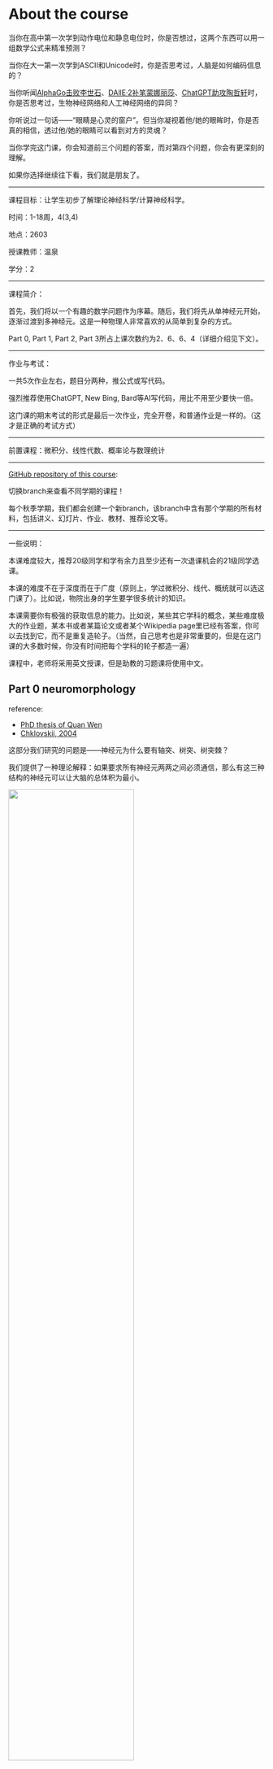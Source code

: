 # About the course

当你在高中第一次学到动作电位和静息电位时，你是否想过，这两个东西可以用一组数学公式来精准预测？

当你在大一第一次学到ASCII和Unicode时，你是否思考过，人脑是如何编码信息的？

当你听闻[AlphaGo击败李世石](https://zh.wikipedia.org/zh-cn/AlphaGo%E6%9D%8E%E4%B8%96%E4%B9%AD%E4%BA%94%E7%95%AA%E6%A3%8B)、[DAllE·2补笔蒙娜丽莎](https://www.google.com/search?q=DAllE%C2%B72+Mona+Lisa&tbm=isch&ved=2ahUKEwiGi62_u8SAAxWGgFYBHbc8DAIQ2-cCegQIABAA&oq=DAllE%C2%B72+Mona+Lisa&gs_lcp=CgNpbWcQA1AAWABgowloAHAAeACAAe0BiAHtAZIBAzItMZgBAKoBC2d3cy13aXotaW1nwAEB&sclient=img&ei=9bLNZMa8AYaB2roPt_mwEA&bih=728&biw=1366)、[ChatGPT助攻陶哲轩](https://www.google.com/search?q=ChatGPT+Terence+Tao&bih=728&biw=1366&hl=en&sxsrf=AB5stBgaCRV6K0D-lgxLa8guKRWzS4wR8A%3A1691202498420&ei=wrPNZPmSGeeV2roPzaeMmA8&ved=0ahUKEwj5-6ShvMSAAxXnilYBHc0TA_MQ4dUDCA8&uact=5&oq=ChatGPT+Terence+Tao&gs_lp=Egxnd3Mtd2l6LXNlcnAiE0NoYXRHUFQgVGVyZW5jZSBUYW9I2CBQAFj5HnAAeACQAQCYAQCgAQCqAQC4AQPIAQD4AQL4AQHiAwQYACBBiAYB&sclient=gws-wiz-serp)时，你是否思考过，生物神经网络和人工神经网络的异同？

你听说过一句话——“眼睛是心灵的窗户”。但当你凝视着他/她的眼眸时，你是否真的相信，透过他/她的眼睛可以看到对方的灵魂？

当你学完这门课，你会知道前三个问题的答案，而对第四个问题，你会有更深刻的理解。

如果你选择继续往下看，我们就是朋友了。

---

课程目标：让学生初步了解理论神经科学/计算神经科学。

时间：1-18周，4(3,4)

地点：2603

授课教师：温泉

学分：2

---

课程简介：

首先，我们将以一个有趣的数学问题作为序幕。随后，我们将先从单神经元开始，逐渐过渡到多神经元。这是一种物理人非常喜欢的从简单到复杂的方式。    

Part 0, Part 1, Part 2, Part 3所占上课次数约为2、6、6、4（详细介绍见下文）。

---

作业与考试：

一共5次作业左右，题目分两种，推公式或写代码。

强烈推荐使用ChatGPT, New Bing, Bard等AI写代码，用比不用至少要快一倍。

这门课的期末考试的形式是最后一次作业，完全开卷，和普通作业是一样的。（这才是正确的考试方式）

---

前置课程：微积分、线性代数、概率论与数理统计

---

[GitHub repository of this course](https://github.com/Wenlab/Computation-Neuro-Course):

切换branch来查看不同学期的课程！

每个秋季学期，我们都会创建一个新branch，该branch中含有那个学期的所有材料，包括讲义、幻灯片、作业、教材、推荐论文等。

---

一些说明：

本课难度较大，推荐20级同学和学有余力且至少还有一次退课机会的21级同学选课。

本课的难度不在于深度而在于广度（原则上，学过微积分、线代、概统就可以选这门课了）。比如说，物院出身的学生要学很多统计的知识。

本课需要你有极强的获取信息的能力。比如说，某些其它学科的概念，某些难度极大的作业题，某本书或者某篇论文或者某个Wikipedia page里已经有答案，你可以去找到它，而不是重复造轮子。（当然，自己思考也是非常重要的，但是在这门课的大多数时候，你没有时间把每个学科的轮子都造一遍）

课程中，老师将采用英文授课，但是助教的习题课将使用中文。



## Part 0 neuromorphology

reference:

* [PhD thesis of Quan Wen](http://www.wenlab.org/wordpress/3.8/wp-content/uploads/2020/07/100401950.sbu_.pdf)
* [Chklovskii, 2004](https://www.cell.com/fulltext/S0896-6273(04)00498-2)

这部分我们研究的问题是——神经元为什么要有轴突、树突、树突棘？

我们提供了一种理论解释：如果要求所有神经元两两之间必须通信，那么有这三种结构的神经元可以让大脑的总体积为最小。

<img src = "/figures/4_designs.png" width=70% align="center">

<center>(figure adapted from <a href="https://www.cell.com/fulltext/S0896-6273(04)00498-2"> Chklovskii, 2004 </a>)</center>

## Part 1 single neuron

reference:

* CH5-CH6 of ***Theoretical Neuroscience***
* CH4 of ***Dynamical System in Neuroscience***
* [Biological neuron model in Wikipedia](https://en.wikipedia.org/wiki/Biological_neuron_model)



从这里，我们进入课程的正题。

单神经元的研究十分透彻，因此Part 1有一条清晰的主线。最后我们得到的model是一个biological plausible model，这是一件非常难得的事情。

我们首先介绍Nernst Equation（Walther Nernst部分因此获1920年诺贝尔化学奖）

随后介绍integrate-and-fire model

最后介绍Hodgkin-Huxley model（Alan Hodgkin和Andrew Huxley因此获1963年诺贝尔生理学或医学奖）

<img src = "/figures/HH_model.png" width=50% align="center">

<center>(electrical circuit diagram of HH model, figure from the Internet)</center>

## Part 2 from single neuron to multi neurons

reference:

* CH1-CH4 of ***Theoretical Neuroscience***
* CH5 of ***Introduction to Probability Models***



为了研究多神经元，我们必须引入一些必要的概念和数学工具。在这里我们只介绍两个概念——encoding和decoding。

### encoding

编码是从刺激s到动作电位频率r的过程。

传统的神经科学认为神经元采用简单（Gauss or Sigmoid or cos）的$r=r(s)$来编码信息。下图是猫的V1区的神经元对不同朝向的矩形的电生理记录。(David H. Hubel和Torsten Wiesel因此获1981年诺贝尔生理学或医学奖) 

<img src = "/figures/encode_cat.png" width=70% align="center">

<center>(<i><b>Theoretical Neuroscience</b></i>, figure 1.5)</center>

### decoding

解码是从动作电位频率r到刺激s的过程。

神经科学家认为可以采用贝叶斯公式$P(s|r) = \frac{P(r|s)P(s)}{P(r)}$去从神经活动中解码信息，下图是猴子的MT区的神经元的解码结果。在这个实验中，神经活动解码的结果和行为学结果十分类似。

<img src = "/figures/decode_monkey.png" width=30% align="center">

<center>(<b><i>Theoretical Neuroscience</i></b>, figure 3.2)</center>

注：在神经科学研究中，行为学数据指记录动物的行为（比如，你在训练你的宠物狗学会捡回你扔出的飞盘），神经活动数据指用电生理、钙成像、fMRI等手段直接或间接地记录神经元是否发放动作电位（比如，Wilder Penfield，神经科学家兼技术精湛的医生，在给癫痫病人做手术时在征得病人同意的前提下顺手记录了很多电生理数据）。更进一步地，你可以认为大脑是一个黑箱，刺激是输入，行为学是输出，而记录神经活动是人类对打开黑箱所做的努力。过去，很多时候，神经活动数据难以得到，只有行为学数据可供分析。现在，随着技术的发展，神经活动的数据越来越多了。

注：在体 (in vivo)的神经活动全都是随机过程 (stochastic process)，而不是确定过程 (deterministic process)。这就是为什么从Part 2开始会涉及很多统计学知识，也是为什么神经科学非常需要统计。



## Part 3 multi neurons/neural network

reference:

* CH7-CH10 of ***Theoretical Neuroscience***
* CH5 of **《机器学习》 周志华**
* [deep learning video of 3Blue1Brown](https://www.youtube.com/watch?v=aircAruvnKk&list=PLZHQObOWTQDNU6R1_67000Dx_ZCJB-3pi)
* [deep learning video of Statquest](https://www.youtube.com/watch?v=zxQyTK8quyY&list=PLblh5JKOoLUIxGDQs4LFFD--41Vzf-ME1&index=20)



最后，我们终于来到了多神经元部分。

在Part 2中，我们用一整条曲线$r=r(s)$或$r=r(t)$来表征一个神经元。但在Part 3中，我们只用一个实数$r$来表征一个神经元。这个简化是否过度，存在争议。无论如何，我们在Part 3中的多数时候采用这个简化。

我们会依次介绍前馈神经网络 (feedforward neural network)和循环神经网络 (recurrent neural network)。这是两个最基础的神经网络。

<img src = "/figures/neural_network.png" width=70% align="center">

<center>(figure adapted from the Internet)</center>

最后，我们会跳出这个简化，介绍一些spiking neural network的内容。



注：在Part 1，你会感觉到有一条清晰的主线，从Nernst equation，到integrate-and-fire model，再到Hodgkin-Huxley model。但是在Part 2和Part 3，你会感觉课程的主线不再那么清晰。这是因为，每一个学过HH model的人都知道单神经元是如何工作的，但是世界上没有任何一个人知道**生物神经网络（注意不是人工神经网络）**是如何工作的，没有任何一个人知道它到底如何实现学习、记忆，没有任何一个人知道它到底为什么高效且通用，也没有任何一个人知道它到底为什么需要睡眠。同时，Part 2和Part 3的部分内容存在争议，不同学者有不同的看法。这给诸位留下了扬名立万的机会，也许你就是神经网络领域的Alan Hodgkin和Andrew Huxley，到时候这门课的Part 2和Part 3就会很清晰了。随着电生理（Neuropixel）和钙成像（whole brain imaging）的发展，这个目标并非遥不可及。



# Homework paragon

* Visualization of the Beautiful Purkinje. 
  * Purkinje has the largest convergence in the human brain~
  * You will then be asked to do some analysis based on this graph.

<img src = "/figures/Purkinje.png" width=70% align="center">

* Visualization of the Connectome of C.elegans. 
  * Below is just a sketch map, each dot is a neuron and each line is a synapse.
  * You will then be asked to do some analysis based on this graph.

<img src = "/figures/connectome.png" width=50% align="center">

* Simulation of the HH model.
  * Below is a limit cycle of V and n.
  * You will be asked to do many many analysis on this problem.

<img src = "/figures/limit_cycle.png" width=70% align="center">

* Ring network.
  * The story of the ring network is a legend: it is firstly raised in theory [(Ben-Yishai, 1995)](https://www.pnas.org/doi/abs/10.1073/pnas.92.9.3844) [(Kechen Zhang, 1996)](https://www.jneurosci.org/content/16/6/2112.short), and then is proofed in experiment [(Kim, 2017)](https://www.science.org/doi/full/10.1126/science.aal4835?casa_token=JgEd3PXJsR4AAAAA%3AhAguf7nUMPOera0f3QGoVIKNlNNdmDliPxwbJ-ocO7Mmge7xd8YHrpvpiaIOxC_yevB6F4CwnpwcvkM).
  * You will be asked to reproduce some of the theory work.

<img src = "/figures/ring_network.png" width=70% align="center">

<center>(figure from <a href="https://www.frontiersin.org/articles/10.3389/fncom.2019.00096/full">Caixia Wang, 2020</a>)</center>

* Hopfield network.
  * You will be asked to use the Hopfield network to realize "memory", like the graph below.
  * You can also try to use this to solve the Travelling Salesman Problem, if you like.

<img src = "/figures/Hopfield.png" width=70% align="center">

<center>(figure from Rong Wei, a student of 2022FA class)</center>

# Recommend reading

## Strongly recommend

***Theoretical Neuroscience***: Peter Dayan和L. F. Abbott合写的经典教科书。看这本书会节省你的时间。

***What Mad Pursuit***: Francis Crick于1988年所写的自传。这本书很薄，前面讲了他上大学前、研究物理、参加二战、研究分子生物学的故事（DNA双螺旋的发现、遗传密码的发现、mRNA的发现、tRNA的发现均和Crick有关），最后一章讲了他转行神经生物学之后的故事，他和Alan Hodgkin, Andrew Huxley, David Marr, Terry Sejnowski皆好友。Crick把分子生物学和神经生物学的研究现状进行了一番对比后，写出了自己对于理论神经科学领域的批评，值得我们深思。



## When you get a chance

**这一小节的书可看可不看，看了更好，不看也不影响本课程的学习。**

***Dynamical System in Neuroscience***: 一本讲动力系统在神经科学中的应用的书。若时间有限，CH4是最值得读的，讲了2D动力系统的相关概念：不动点、极限环、各种bifurcation。（PS：看这本书也会节省你的时间，因为往年的几道作业题可以在CH4里找到答案。）

**《常微分方程》丁同仁、李承治**：若想深入了解动力系统，可以从这本书的CH8开始。

***Introduction to Probability Models***: Ross所写的随机过程经典教材。本课程会涉及泊松过程、马尔可夫过程、平稳过程，此书当然都有。若时间有限，CH5是最值得读的。

**《机器学习》 周志华**：一本深入浅出地介绍机器学习的书。CH5介绍了深度学习，看了之后可以明白搞机器学习的人和搞计算神经的人眼里的神经网络有何不同。CH10介绍了降维，Principle Component Analysis, Multi Dimensional Scaling等降维方法在神经科学乃至整个生物学里都很常用。

***Principles of Neural Design***: 一本讲神经系统被设计成这样的优点的书。若时间有限，CH2是最值得读的，在这二章里，作者本课一样采用了bottom-up的方法，从大肠杆菌（你没有看错，大肠杆菌虽然是原核生物，虽然没有神经元，但是它也能实现记忆），到草履虫，再到线虫。这本书的文风非常俏皮，和Crick, Ross的一样。

***Vision***: David Marr (1945-1980)的遗世之作。这本书里，Marr首先提出了他认为理论神经科学研究应该有的三个层次（计算理论、算法、硬件实现），随后提出了一种可以实现人类视觉的算法（image->Primal sketch->2.5D sketch->3D representation）。这本书的最后一章是以Francis Crick为首的科学家对Marr的方法提出质疑和批评，而Marr一个一个回答这些问题，捍卫自己的方法。此书中文版于2022年出版，朱松纯、汤晓鸥、李飞飞为中文版作序，他们像我们一样大时都读过这书。

1979年，身患白血病的David Marr知道自己已经时日无多，他选择去The Salk Institute和Francis Crick会面，回来后就专心写这本书。1980，Marr去世。1982，此书出版。日后Marr因为他的工作以及这本书被视为计算机视觉的创始人之一。

这本书有些《九阴真经》、《武穆遗书》的味道，不过得到它不需要华山论剑，也不需要倚天屠龙，科大图书馆就有这书，只不过东西图各只有一本罢了。

***Principles of Neurobiology***: 骆利群所写教材，生物学有关的看这本和维基百科就够了。



# What can you benefit from this course?

神经科学诞生于20世纪初，Camillo Golgi和Santiago Ramon y Cajal做了第一个实验方面的研究，Louis Lapicque和夫人Marcelle Lapicque做了第一个理论方面的研究。

从诞生到现在，它一直是世界上最交叉的学科之一，它的研究者们来自数院、物院、统计、生院、AI、工程、心理学，几乎无所不包。

同样，各个背景的学生都可以在这门课中受益。我们欢迎各个背景的学生！



如果你来自数院，你可以从这里学到一些动力系统在神经科学上的应用。目前，做神经科学+动力系统的学者大多是数学出身，比如: Steven H. Strogatz, Eugene Izhikevich。值得一提的是，*Theoretical Neuroscience*的CH8和Alan Turing晚期的生物数学的工作有些关系。



如果你来自物院，你可以了解物理学的思想是如何应用于神经科学中的。从上世纪直到今天，从物理转行做神经的学者都非常之多，本门课中出场的就有: Alan Hodgkin, Andrew Huxley, Francis Crick, J. J. Hopfield, Terry Sejnowski, L. F. Abbott, Haim Sompolinsky, Mu-ming Poo。



如果你来自统计，你可以从这里学到随机过程、贝叶斯推断在神经科学上的应用。除此之外，Part 2涉及的许多数学工具，来自R. A. Fisher, C. R. Rao, George Box, David Cox。随着神经科学的数据越来越多，从统计转做神经的学者也不少。



如果你来自生院，你会发现这门课和之前所学的生物课完全不一样。你最担心的可能是自己的数学水平不够，但是，如果只是理解这门课的大概思路，会微积分、线代、概统这三门课的确就足够了。如果你日后想做理论方面的工作，那确实需要更进一步学习。不要认为生物本科就不能做理论，**永远不要限制自己**，这里有一位生物学和心理学本科后来做理论的世界一流科学家：Geoffrey Hinton。



如果你来自大数据/AI，你可以从这里学到搞机器学习的人和搞计算神经的人眼里的神经网络有何不同。这门课涉及的数学的难度和机器学习相仿，Part 2和Part 3的很多数学工具和机器学习用到的一模一样。如果你已经学过机器学习和深度学习，那在Part 2和Part 3你会感觉很轻松。历史上的AI领域的诸人，Alan Turing, Marvin Minsky, David Marr, Geoffrey Hinton, 都对生物神经网络极其感兴趣。虽然最近二三十年AI和计算神经主要在各自独立发展，但两个领域还是存在一些相互借鉴。你们的ResNet, NeuroODE，都给了神经科学一些新的启发。



# About us

[Home Page of Wen Lab](http://www.wenlab.org/)

[Journal Club Website of Wen Lab](https://cneuroustc.github.io/)

[GitHub Page of Wen Lab](https://github.com/Wenlab)



# Last word

最后，以Francis Crick的话结尾

>The brain sciences have still a very long way to go, but the fascination of the subject and the importance of the answers will inevitably carry it forward.
>
>It is essential to understand our brains in some detail if we are to assess correctly our place in this vast and complicated universe we see all around us.
